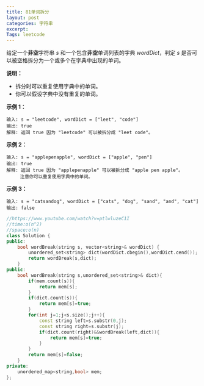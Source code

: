 ```yaml
---
title: 81单词拆分
layout: post
categories: 字符串
excerpt: 
Tags: leetcode
---
```


给定一个**非空**字符串 *s* 和一个包含**非空**单词列表的字典 *wordDict*，判定 *s* 是否可以被空格拆分为一个或多个在字典中出现的单词。

**说明：**

- 拆分时可以重复使用字典中的单词。
- 你可以假设字典中没有重复的单词。

**示例 1：**

```
输入: s = "leetcode", wordDict = ["leet", "code"]
输出: true
解释: 返回 true 因为 "leetcode" 可以被拆分成 "leet code"。
```

**示例 2：**

```
输入: s = "applepenapple", wordDict = ["apple", "pen"]
输出: true
解释: 返回 true 因为 "applepenapple" 可以被拆分成 "apple pen apple"。
     注意你可以重复使用字典中的单词。
```

**示例 3：**

```
输入: s = "catsandog", wordDict = ["cats", "dog", "sand", "and", "cat"]
输出: false
```

```c++
//https://www.youtube.com/watch?v=ptlwluzeC1I
//time:o(n^2)
//space:o(n)
class Solution {
public:
    bool wordBreak(string s, vector<string>& wordDict) {
        unordered_set<string> dict(wordDict.cbegin(),wordDict.cend());
        return wordBreak(s,dict);
    }
public:
    bool wordBreak(string s,unordered_set<string>& dict){
        if(mem.count(s)){
            return mem[s];
        }
        if(dict.count(s)){
            return mem[s]=true;
        }
        for(int j=1;j<s.size();j++){
            const string left=s.substr(0,j);
            const string right=s.substr(j);
            if(dict.count(right)&&wordBreak(left,dict)){
                return mem[s]=true;
            }
        }
        return mem[s]=false;
    }
private:
    unordered_map<string,bool> mem;
};
```

